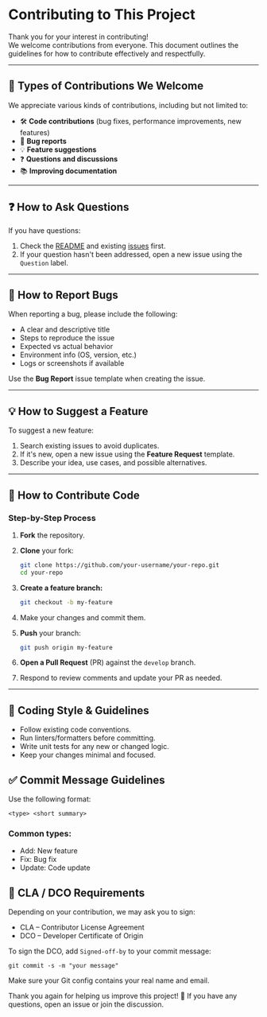 # Contributing to This Project

Thank you for your interest in contributing!  
We welcome contributions from everyone. This document outlines the guidelines for how to contribute effectively and respectfully.

---

## 📌 Types of Contributions We Welcome

We appreciate various kinds of contributions, including but not limited to:

- 🛠️ **Code contributions** (bug fixes, performance improvements, new features)
- 🐞 **Bug reports**
- 💡 **Feature suggestions**
- ❓ **Questions and discussions**
- 📚 **Improving documentation**

---

## ❓ How to Ask Questions

If you have questions:

1. Check the [README](./README.md) and existing [issues](https://github.com/open-dataloader-project/open-pdf-dataloader/issues) first.
2. If your question hasn't been addressed, open a new issue using the `Question` label.

---

## 🐛 How to Report Bugs

When reporting a bug, please include the following:

- A clear and descriptive title
- Steps to reproduce the issue
- Expected vs actual behavior
- Environment info (OS, version, etc.)
- Logs or screenshots if available

Use the **Bug Report** issue template when creating the issue.

---

## 💡 How to Suggest a Feature

To suggest a new feature:

1. Search existing issues to avoid duplicates.
2. If it's new, open a new issue using the **Feature Request** template.
3. Describe your idea, use cases, and possible alternatives.

---

## 🔧 How to Contribute Code

### Step-by-Step Process

1. **Fork** the repository.
2. **Clone** your fork:

   ```bash
   git clone https://github.com/your-username/your-repo.git
   cd your-repo
   ```

3. **Create a feature branch:**

   ```bash
   git checkout -b my-feature
   ```

4. Make your changes and commit them.
5. **Push** your branch:

   ```bash
   git push origin my-feature
   ```

6. **Open a Pull Request** (PR) against the `develop` branch.
7. Respond to review comments and update your PR as needed.

---

## 🧹 Coding Style & Guidelines

- Follow existing code conventions.
- Run linters/formatters before committing.
- Write unit tests for any new or changed logic.
- Keep your changes minimal and focused.

## ✅ Commit Message Guidelines

Use the following format:

```
<type> <short summary>
```

### Common types:

- Add: New feature
- Fix: Bug fix
- Update: Code update

## 📝 CLA / DCO Requirements

Depending on your contribution, we may ask you to sign:

- CLA – Contributor License Agreement
- DCO – Developer Certificate of Origin

To sign the DCO, add `Signed-off-by` to your commit message:

```
git commit -s -m "your message"
```

Make sure your Git config contains your real name and email.

Thank you again for helping us improve this project! 🙌
If you have any questions, open an issue or join the discussion.
